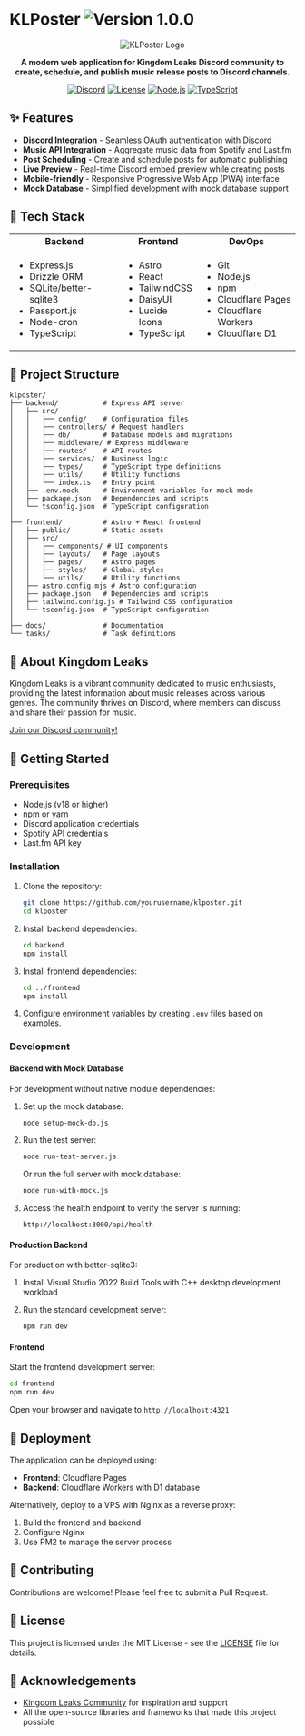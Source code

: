 # KLPoster <img src="https://img.shields.io/badge/version-1.0.0-blue" alt="Version 1.0.0"/>

<div align="center">
  
![KLPoster Logo](https://via.placeholder.com/150x150.png?text=KL)

**A modern web application for Kingdom Leaks Discord community to create, schedule, and publish music release posts to Discord channels.**

[![Discord](https://img.shields.io/discord/123456789?color=5865F2&logo=discord&logoColor=white&label=Kingdom%20Leaks)](https://discord.gg/EAR6Yyg3)
[![License](https://img.shields.io/badge/license-MIT-green.svg)](LICENSE)
[![Node.js](https://img.shields.io/badge/node-%3E%3D18.0.0-brightgreen)](https://nodejs.org)
[![TypeScript](https://img.shields.io/badge/TypeScript-5.3.3-blue)](https://www.typescriptlang.org/)

</div>

## ✨ Features

- **Discord Integration** - Seamless OAuth authentication with Discord
- **Music API Integration** - Aggregate music data from Spotify and Last.fm
- **Post Scheduling** - Create and schedule posts for automatic publishing
- **Live Preview** - Real-time Discord embed preview while creating posts
- **Mobile-friendly** - Responsive Progressive Web App (PWA) interface
- **Mock Database** - Simplified development with mock database support

## 🚀 Tech Stack

<table>
  <tr>
    <td align="center"><strong>Backend</strong></td>
    <td align="center"><strong>Frontend</strong></td>
    <td align="center"><strong>DevOps</strong></td>
  </tr>
  <tr>
    <td>
      <ul>
        <li>Express.js</li>
        <li>Drizzle ORM</li>
        <li>SQLite/better-sqlite3</li>
        <li>Passport.js</li>
        <li>Node-cron</li>
        <li>TypeScript</li>
      </ul>
    </td>
    <td>
      <ul>
        <li>Astro</li>
        <li>React</li>
        <li>TailwindCSS</li>
        <li>DaisyUI</li>
        <li>Lucide Icons</li>
        <li>TypeScript</li>
      </ul>
    </td>
    <td>
      <ul>
        <li>Git</li>
        <li>Node.js</li>
        <li>npm</li>
        <li>Cloudflare Pages</li>
        <li>Cloudflare Workers</li>
        <li>Cloudflare D1</li>
      </ul>
    </td>
  </tr>
</table>

## 📂 Project Structure

```
klposter/
├── backend/           # Express API server
│   ├── src/
│   │   ├── config/    # Configuration files
│   │   ├── controllers/ # Request handlers
│   │   ├── db/        # Database models and migrations
│   │   ├── middleware/ # Express middleware
│   │   ├── routes/    # API routes
│   │   ├── services/  # Business logic
│   │   ├── types/     # TypeScript type definitions
│   │   ├── utils/     # Utility functions
│   │   └── index.ts   # Entry point
│   ├── .env.mock      # Environment variables for mock mode
│   ├── package.json   # Dependencies and scripts
│   └── tsconfig.json  # TypeScript configuration
│
├── frontend/          # Astro + React frontend
│   ├── public/        # Static assets
│   ├── src/
│   │   ├── components/ # UI components
│   │   ├── layouts/   # Page layouts
│   │   ├── pages/     # Astro pages
│   │   ├── styles/    # Global styles
│   │   └── utils/     # Utility functions
│   ├── astro.config.mjs # Astro configuration
│   ├── package.json   # Dependencies and scripts
│   ├── tailwind.config.js # Tailwind CSS configuration
│   └── tsconfig.json  # TypeScript configuration
│
├── docs/              # Documentation
└── tasks/             # Task definitions
```

## 🌟 About Kingdom Leaks

Kingdom Leaks is a vibrant community dedicated to music enthusiasts, providing the latest information about music releases across various genres. The community thrives on Discord, where members can discuss and share their passion for music.

[Join our Discord community!](https://discord.gg/EAR6Yyg3)

## 🚦 Getting Started

### Prerequisites

- Node.js (v18 or higher)
- npm or yarn
- Discord application credentials
- Spotify API credentials
- Last.fm API key

### Installation

1. Clone the repository:

   ```bash
   git clone https://github.com/yourusername/klposter.git
   cd klposter
   ```

2. Install backend dependencies:

   ```bash
   cd backend
   npm install
   ```

3. Install frontend dependencies:

   ```bash
   cd ../frontend
   npm install
   ```

4. Configure environment variables by creating `.env` files based on examples.

### Development

#### Backend with Mock Database

For development without native module dependencies:

1. Set up the mock database:

   ```bash
   node setup-mock-db.js
   ```

2. Run the test server:

   ```bash
   node run-test-server.js
   ```

   Or run the full server with mock database:

   ```bash
   node run-with-mock.js
   ```

3. Access the health endpoint to verify the server is running:

   ```
   http://localhost:3000/api/health
   ```

#### Production Backend

For production with better-sqlite3:

1. Install Visual Studio 2022 Build Tools with C++ desktop development workload
2. Run the standard development server:

   ```bash
   npm run dev
   ```

#### Frontend

Start the frontend development server:

```bash
cd frontend
npm run dev
```

Open your browser and navigate to `http://localhost:4321`

## 🚀 Deployment

The application can be deployed using:

- **Frontend**: Cloudflare Pages
- **Backend**: Cloudflare Workers with D1 database

Alternatively, deploy to a VPS with Nginx as a reverse proxy:

1. Build the frontend and backend
2. Configure Nginx
3. Use PM2 to manage the server process

## 👥 Contributing

Contributions are welcome! Please feel free to submit a Pull Request.

## 📄 License

This project is licensed under the MIT License - see the [LICENSE](LICENSE) file for details.

## 🙏 Acknowledgements

- [Kingdom Leaks Community](https://discord.gg/EAR6Yyg3) for inspiration and support
- All the open-source libraries and frameworks that made this project possible

